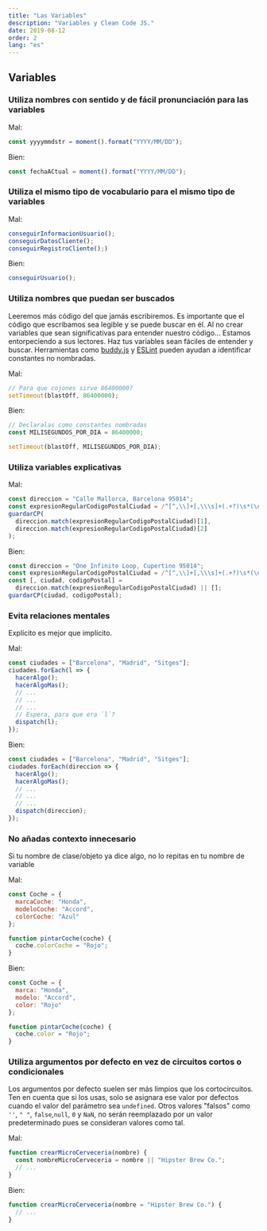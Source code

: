 ```yaml
---
title: "Las Variables"
description: "Variables y Clean Code JS."
date: 2019-08-12
order: 2
lang: "es"
---
```


## Variables

### Utiliza nombres con sentido y de fácil pronunciación para las variables

Mal:

```javascript
const yyyymmdstr = moment().format("YYYY/MM/DD");
```

Bien:

```javascript
const fechaACtual = moment().format("YYYY/MM/DD");
```

### Utiliza el mismo tipo de vocabulario para el mismo tipo de variables

Mal:

```javascript
conseguirInformacionUsuario();
conseguirDatosCliente();
conseguirRegistroCliente();)
```

Bien:

```javascript
conseguirUsuario();
```

### Utiliza nombres que puedan ser buscados

Leeremos más código del que jamás escribiremos. Es importante que el código que
escribamos sea legible y se puede buscar en él. Al no crear variables que sean
significativas para entender nuestro código... Estamos entorpeciendo a sus lectores.
Haz tus variables sean fáciles de entender y buscar. Herramientas como
[buddy.js](https://github.com/danielstjules/buddy.js) y
[ESLint](https://github.com/eslint/eslint/blob/660e0918933e6e7fede26bc675a0763a6b357c94/docs/rules/no-magic-numbers.md)
pueden ayudan a identificar constantes no nombradas.

Mal:

```javascript
// Para que cojones sirve 86400000?
setTimeout(blastOff, 86400000);
```

Bien:

```javascript
// Declaralas como constantes nombradas
const MILISEGUNDOS_POR_DIA = 86400000;

setTimeout(blastOff, MILISEGUNDOS_POR_DIA);
```

### Utiliza variables explicativas

Mal:

```javascript
const direccion = "Calle Mallorca, Barcelona 95014";
const expresionRegularCodigoPostalCiudad = /^[^,\\]+[,\\\s]+(.+?)\s*(\d{5})?$/;
guardarCP(
  direccion.match(expresionRegularCodigoPostalCiudad)[1],
  direccion.match(expresionRegularCodigoPostalCiudad)[2]
);
```

Bien:

```javascript
const direccion = "One Infinite Loop, Cupertino 95014";
const expresionRegularCodigoPostalCiudad = /^[^,\\]+[,\\\s]+(.+?)\s*(\d{5})?$/;
const [, ciudad, codigoPostal] =
  direccion.match(expresionRegularCodigoPostalCiudad) || [];
guardarCP(ciudad, codigoPostal);
```

### Evita relaciones mentales

Explícito es mejor que implícito.

Mal:

```javascript
const ciudades = ["Barcelona", "Madrid", "Sitges"];
ciudades.forEach(l => {
  hacerAlgo();
  hacerAlgoMas();
  // ...
  // ...
  // ...
  // Espera, para que era `l`?
  dispatch(l);
});
```

Bien:

```javascript
const ciudades = ["Barcelona", "Madrid", "Sitges"];
ciudades.forEach(direccion => {
  hacerAlgo();
  hacerAlgoMas();
  // ...
  // ...
  // ...
  dispatch(direccion);
});
```

### No añadas contexto innecesario

Si tu nombre de clase/objeto ya dice algo, no lo repitas en tu nombre de variable

Mal:

```javascript
const Coche = {
  marcaCoche: "Honda",
  modeloCoche: "Accord",
  colorCoche: "Azul"
};

function pintarCoche(coche) {
  coche.colorCoche = "Rojo";
}
```

Bien:

```javascript
const Coche = {
  marca: "Honda",
  modelo: "Accord",
  color: "Rojo"
};

function pintarCoche(coche) {
  coche.color = "Rojo";
}
```

### Utiliza argumentos por defecto en vez de circuitos cortos o condicionales

Los argumentos por defecto suelen ser más limpios que los cortocircuitos. Ten
en cuenta que si los usas, solo se asignara ese valor por defectos cuando el
valor del parámetro sea `undefined`. Otros valores "falsos" como `''`, `" "`,
`false`,`null`, `0` y `NaN`, no serán reemplazado por un valor predeterminado
pues se consideran valores como tal.

Mal:

```javascript
function crearMicroCerveceria(nombre) {
  const nombreMicroCerveceria = nombre || "Hipster Brew Co.";
  // ...
}
```

Bien:

```javascript
function crearMicroCerveceria(nombre = "Hipster Brew Co.") {
  // ...
}
```
